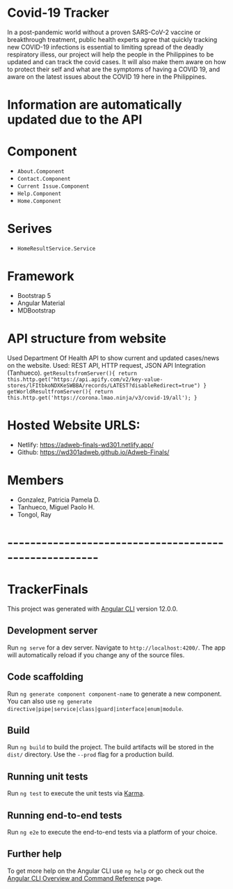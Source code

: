# Covid-19 Tracker

In a post-pandemic world without a proven SARS-CoV-2 vaccine or breakthrough treatment, public health experts agree that quickly tracking new COVID-19 infections is essential to limiting spread of the deadly respiratory illess, our project will help the people in the Philippines to be updated and can track the covid cases. It will also make them aware on how to protect their self and what are the symptoms of having a COVID 19, and aware on the latest issues about the COVID 19 here in the Philippines. 

# Information are automatically updated due to the API

# Component

* `About.Component`
* `Contact.Component`
* `Current Issue.Component`
* `Help.Component`
* `Home.Component`

# Serives

* `HomeResultService.Service`

# Framework

* Bootstrap 5
* Angular Material
* MDBootstrap

# API structure from website

Used Department Of Health API to show current and updated cases/news on the website.
Used:
 REST API, HTTP request, JSON API Integration (Tanhueco). 
 `getResultsfromServer(){
    return this.http.get("https://api.apify.com/v2/key-value-stores/lFItbkoNDXKeSWBBA/records/LATEST?disableRedirect=true")
  }
  getWorldResultfromServer(){
    return this.http.get('https://corona.lmao.ninja/v3/covid-19/all');
  }
 `

# Hosted Website URLS:
* Netlify: https://adweb-finals-wd301.netlify.app/
* Github: https://wd301adweb.github.io/Adweb-Finals/

# Members
* Gonzalez, Patricia Pamela D.
* Tanhueco, Miguel Paolo H.
* Tongol, Ray

# ------------------------------------------------------

# TrackerFinals

This project was generated with [Angular CLI](https://github.com/angular/angular-cli) version 12.0.0.

## Development server

Run `ng serve` for a dev server. Navigate to `http://localhost:4200/`. The app will automatically reload if you change any of the source files.

## Code scaffolding

Run `ng generate component component-name` to generate a new component. You can also use `ng generate directive|pipe|service|class|guard|interface|enum|module`.

## Build

Run `ng build` to build the project. The build artifacts will be stored in the `dist/` directory. Use the `--prod` flag for a production build.

## Running unit tests

Run `ng test` to execute the unit tests via [Karma](https://karma-runner.github.io).

## Running end-to-end tests

Run `ng e2e` to execute the end-to-end tests via a platform of your choice.

## Further help

To get more help on the Angular CLI use `ng help` or go check out the [Angular CLI Overview and Command Reference](https://angular.io/cli) page.
